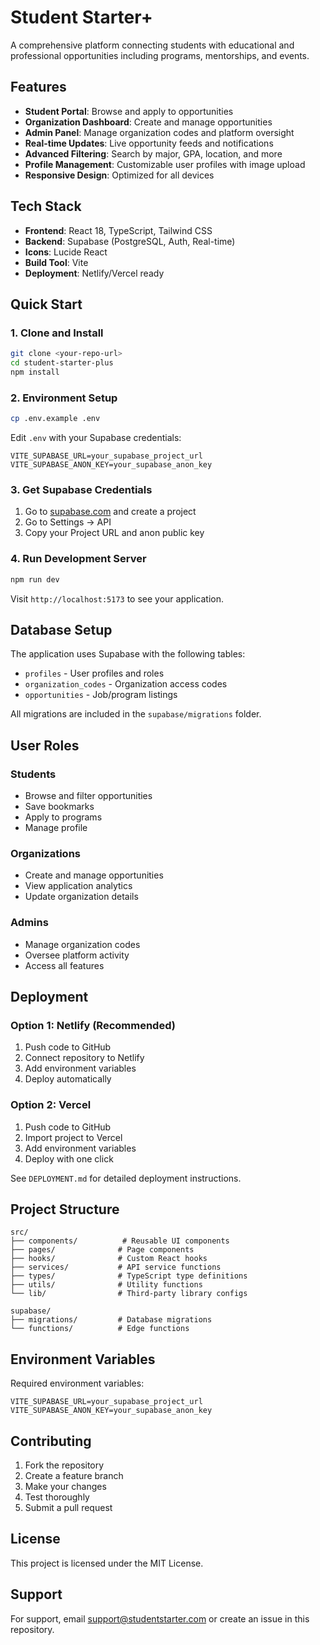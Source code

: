 # Student Starter+ 

A comprehensive platform connecting students with educational and professional opportunities including programs, mentorships, and events.

## Features

- **Student Portal**: Browse and apply to opportunities
- **Organization Dashboard**: Create and manage opportunities
- **Admin Panel**: Manage organization codes and platform oversight
- **Real-time Updates**: Live opportunity feeds and notifications
- **Advanced Filtering**: Search by major, GPA, location, and more
- **Profile Management**: Customizable user profiles with image upload
- **Responsive Design**: Optimized for all devices

## Tech Stack

- **Frontend**: React 18, TypeScript, Tailwind CSS
- **Backend**: Supabase (PostgreSQL, Auth, Real-time)
- **Icons**: Lucide React
- **Build Tool**: Vite
- **Deployment**: Netlify/Vercel ready

## Quick Start

### 1. Clone and Install
```bash
git clone <your-repo-url>
cd student-starter-plus
npm install
```

### 2. Environment Setup
```bash
cp .env.example .env
```

Edit `.env` with your Supabase credentials:
```env
VITE_SUPABASE_URL=your_supabase_project_url
VITE_SUPABASE_ANON_KEY=your_supabase_anon_key
```

### 3. Get Supabase Credentials
1. Go to [supabase.com](https://supabase.com) and create a project
2. Go to Settings → API
3. Copy your Project URL and anon public key

### 4. Run Development Server
```bash
npm run dev
```

Visit `http://localhost:5173` to see your application.

## Database Setup

The application uses Supabase with the following tables:
- `profiles` - User profiles and roles
- `organization_codes` - Organization access codes
- `opportunities` - Job/program listings

All migrations are included in the `supabase/migrations` folder.

## User Roles

### Students
- Browse and filter opportunities
- Save bookmarks
- Apply to programs
- Manage profile

### Organizations
- Create and manage opportunities
- View application analytics
- Update organization details

### Admins
- Manage organization codes
- Oversee platform activity
- Access all features

## Deployment

### Option 1: Netlify (Recommended)
1. Push code to GitHub
2. Connect repository to Netlify
3. Add environment variables
4. Deploy automatically

### Option 2: Vercel
1. Push code to GitHub
2. Import project to Vercel
3. Add environment variables
4. Deploy with one click

See `DEPLOYMENT.md` for detailed deployment instructions.

## Project Structure

```
src/
├── components/          # Reusable UI components
├── pages/              # Page components
├── hooks/              # Custom React hooks
├── services/           # API service functions
├── types/              # TypeScript type definitions
├── utils/              # Utility functions
└── lib/                # Third-party library configs

supabase/
├── migrations/         # Database migrations
└── functions/          # Edge functions
```

## Environment Variables

Required environment variables:

```env
VITE_SUPABASE_URL=your_supabase_project_url
VITE_SUPABASE_ANON_KEY=your_supabase_anon_key
```

## Contributing

1. Fork the repository
2. Create a feature branch
3. Make your changes
4. Test thoroughly
5. Submit a pull request

## License

This project is licensed under the MIT License.

## Support

For support, email support@studentstarter.com or create an issue in this repository.